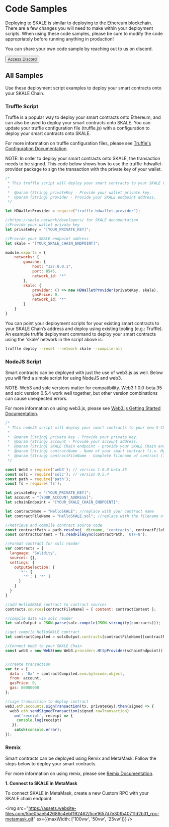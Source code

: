 # Code Samples

Deploying to SKALE is similar to deploying to the Ethereum blockchain. There are a few changes you will need to make within your deployment scripts. When using these code samples, please be sure to modify the code appropriately before running anything in production!  

You can share your own code sample by reaching out to us on discord.

<button>[Access Discord](http://skale.chat/)</button>

## All Samples

Use these deployment script examples to deploy your smart contracts onto your SKALE Chain.  

### Truffle Script

Truffle is a popular way to deploy your smart contracts onto Ethereum, and can also be used to deploy your smart contracts onto SKALE. You can update your truffle configuration file (truffle.js) with a configuration to deploy your smart contracts onto SKALE.  

For more information on truffle configuration files, please see  [Truffle's Configuration Documentation](https://truffleframework.com/docs/truffle/reference/configuration).  

NOTE: In order to deploy your smart contracts onto SKALE, the transaction needs to be signed. This code below shows how to use the truffle-hdwallet-provider package to sign the transaction with the private key of your wallet.  

```javascript
/*
 * This truffle script will deploy your smart contracts to your SKALE Chain.
 *
 *  @param {String} privateKey - Provide your wallet private key.
 *  @param {String} provider - Provide your SKALE endpoint address.
 */

let HDWalletProvider = require("truffle-hdwallet-provider");

//https://skale.network/developers/ for SKALE documentation
//Provide your wallet private key
let privateKey = "[YOUR_PRIVATE_KEY]";

//Provide your SKALE endpoint address
let skale = "[YOUR_SKALE_CHAIN_ENDPOINT]";

module.exports = {
    networks: {
        ganache: {
            host: "127.0.0.1",
            port: 8545,
            network_id: "*"
        },
        skale: {
            provider: () => new HDWalletProvider(privateKey, skale),
            gasPrice: 0,
            network_id: "*"
        }
    }
}

```

You can point your deployment scripts for your existing smart contracts to your SKALE Chain’s address and deploy using existing tooling (e.g.: Truffle). An example truffle deployment command to deploy your smart contracts using the 'skale' network in the script above is:  

```bash
truffle deploy --reset --network skale --compile-all

```

### NodeJS Script

Smart contracts can be deployed with just the use of web3.js as well. Below you will find a simple script for using NodeJS and web3.  

NOTE: Web3 and solc versions matter for compatibility. Web3 1.0.0-beta.35 and solc version 0.5.4 work well together, but other version combinations can cause unexpected errors.  

For more information on using web3.js, please see  [Web3.js Getting Started Documentation](https://web3js.readthedocs.io/en/1.0/getting-started.html).  

```javascript
/*
 * This nodeJS script will deploy your smart contracts to your new S-Chain.
 *
 *  @param {String} private key - Provide your private key.
 *  @param {String} account - Provide your account address.
 *  @param {String} SKALE Chain endpoint - provide your SKALE Chain endpoint
 *  @param {String} contractName - Name of your smart contract (i.e. MySmartContract)
 *  @param {String} contractFileName - Complete filename of contract (i.e. MySmartContract.sol)
 */

const Web3 = require('web3'); // version 1.0.0-beta.35
const solc = require('solc'); // version 0.5.4
const path = require('path');
const fs = require('fs');

let privateKey = "[YOUR_PRIVATE_KEY]";
let account = "[YOUR_ACCOUNT_ADDRESS]";
let schainEndpoint = "[YOUR_SKALE_CHAIN_ENDPOINT]";

let contractName = "HelloSKALE"; //replace with your contract name
let contractFileName = "HelloSKALE.sol"; //replace with the filename of the contract

//Retrieve and compile contract source code
const contractPath = path.resolve(__dirname, 'contracts', contractFileName);
const contractContent = fs.readFileSync(contractPath, 'UTF-8');

//Format contract for solc reader
var contracts = {
  language: 'Solidity',
  sources: {},
  settings: {
    outputSelection: {
      '*': {
        '*': [ '*' ]
      }
    }
  }
}

//add HelloSKALE contract to contract sources
contracts.sources[contractFileName] = { content: contractContent };

//compile data via solc reader
let solcOutput = JSON.parse(solc.compile(JSON.stringify(contracts)));

//get compile HelloSKALE contract
let contractCompiled = solcOutput.contracts[contractFileName][contractName];

//Connect Web3 to your SKALE Chain
const web3 = new Web3(new Web3.providers.HttpProvider(schainEndpoint));


//create transaction 
var tx = {
  data : '0x' + contractCompiled.evm.bytecode.object,
  from: account, 
  gasPrice: 0,
  gas: 80000000
};

//sign transaction to deploy contract
web3.eth.accounts.signTransaction(tx, privateKey).then(signed => {
  web3.eth.sendSignedTransaction(signed.rawTransaction).
    on('receipt', receipt => {
     console.log(receipt)
   }).
    catch(console.error);
});

```

### Remix

Smart contracts can be deployed using Remix and MetaMask. Follow the steps below to deploy your smart contracts.  

For more information on using remix, please see [Remix Documentation](https://remix.readthedocs.io/en/latest/).  

**1. Connect to SKALE in MetaMask**  

To connect SKALE in MetaMask, create a new Custom RPC with your SKALE chain endpoint.  

<img src="https://assets.website-files.com/5be05ae542686c4ebf192462/5ce1657d7e30fb40711d2b31_rpc-metamask.gif" sx={{maxWidth: ['100vw', '50vw', '25vw']}} />
